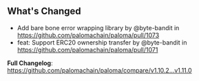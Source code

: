 ## What's Changed
* Add bare bone error wrapping library by @byte-bandit in https://github.com/palomachain/paloma/pull/1073
* feat: Support ERC20 ownership transfer by @byte-bandit in https://github.com/palomachain/paloma/pull/1071


**Full Changelog**: https://github.com/palomachain/paloma/compare/v1.10.2...v1.11.0
